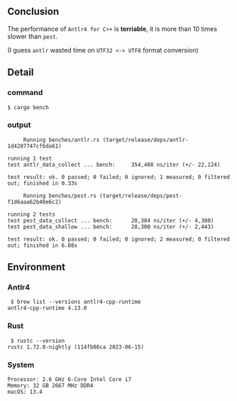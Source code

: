 ## Conclusion

The performance of `Antlr4 for C++` is **terriable**, it is more than 10 times slower than `pest`. 


(I guess `antlr` wasted time on `UTF32 <-> UTF8` format conversion)


## Detail
### command
```
$ cargo bench
```
### output
```
     Running benches/antlr.rs (target/release/deps/antlr-1d4287747cf6da61)

running 1 test
test antlr_data_collect ... bench:     354,408 ns/iter (+/- 22,124)

test result: ok. 0 passed; 0 failed; 0 ignored; 1 measured; 0 filtered out; finished in 0.33s

     Running benches/pest.rs (target/release/deps/pest-f1d6aaa62b40e6c2)

running 2 tests
test pest_data_collect ... bench:      28,384 ns/iter (+/- 4,380)
test pest_data_shallow ... bench:      28,300 ns/iter (+/- 2,443)

test result: ok. 0 passed; 0 failed; 0 ignored; 2 measured; 0 filtered out; finished in 6.08s
```

## Environment

### Antlr4
```
 $ brew list --versions antlr4-cpp-runtime
antlr4-cpp-runtime 4.13.0
```

### Rust
```
 $ rustc --version
rustc 1.72.0-nightly (114fb86ca 2023-06-15)
```

### System
```
Processor: 2.6 GHz 6-Core Intel Core i7
Memory: 32 GB 2667 MHz DDR4
macOS: 13.4
```